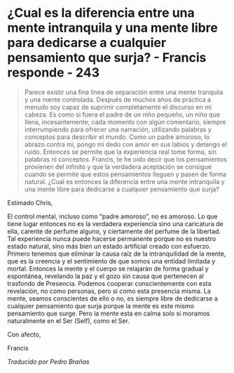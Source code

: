 # ¿Cual es la diferencia entre una mente intranquila y una mente libre para dedicarse a cualquier pensamiento que surja? - Francis responde - 243

>Parece existir una fina línea de separación entre una mente tranquila y una mente controlada. Después de muchos años de práctica a menudo soy capaz de suprimir completamente el discurso en mi cabeza. Es como si fuera el padre de un niño pequeño, un niño que llena, incesantemente, cada momento con algún comentario, siempre interrumpiendo para ofrecer una narración, utilizando palabras y conceptos para describir el mundo. Como un padre amoroso, lo abrazo contra mi, pongo mi dedo con amor en sus labios y detengo el ruido. Entonces se permite que la experiencia real tome forma, sin palabras ni conceptos. Francis, te he oído decir que los pensamientos provienen del infinito y que la verdadera aceptación se consigue cuando se permite que estos pensamientos lleguen y pasen de forma natural. ¿Cual es entonces la diferencia entre una mente intranquila y una mente libre para dedicarse a cualquier pensamiento que surja?

Estimado Chris,

El control mental, incluso como “padre amoroso”, no es amoroso. Lo que tiene lugar entonces no es la verdadera experiencia sino una caricatura de ella, carente de perfume alguno, y ciertamente del perfume de la libertad. Tal experiencia nunca puede hacerse permanente porque no es nuestro estado natural, sino más bien un estado artificial creado con esfuerzo. Primero tenemos que eliminar la causa raíz de la intranquilidad de la mente, que es la creencia y el sentimiento de que somos una entidad limitada y mortal. Entonces la mente y el cuerpo se relajarán de forma gradual y espontánea, revelando la paz y el gozo sin causa que pertenecen al trasfondo de Presencia. Podemos cooperar conscientemente con esta revelación, no como personas, pero si como esta presencia misma. La mente, seamos conscientes de ello o no, es siempre libre de dedicarse a cualquier pensamiento que surja porque la mente es este mismo pensamiento que surge. Pero la mente esta en calma solo si moramos naturalmente en el Ser (Self), como el Ser.

Con afecto,

Francis

_Traducido por Pedro Brañas_
